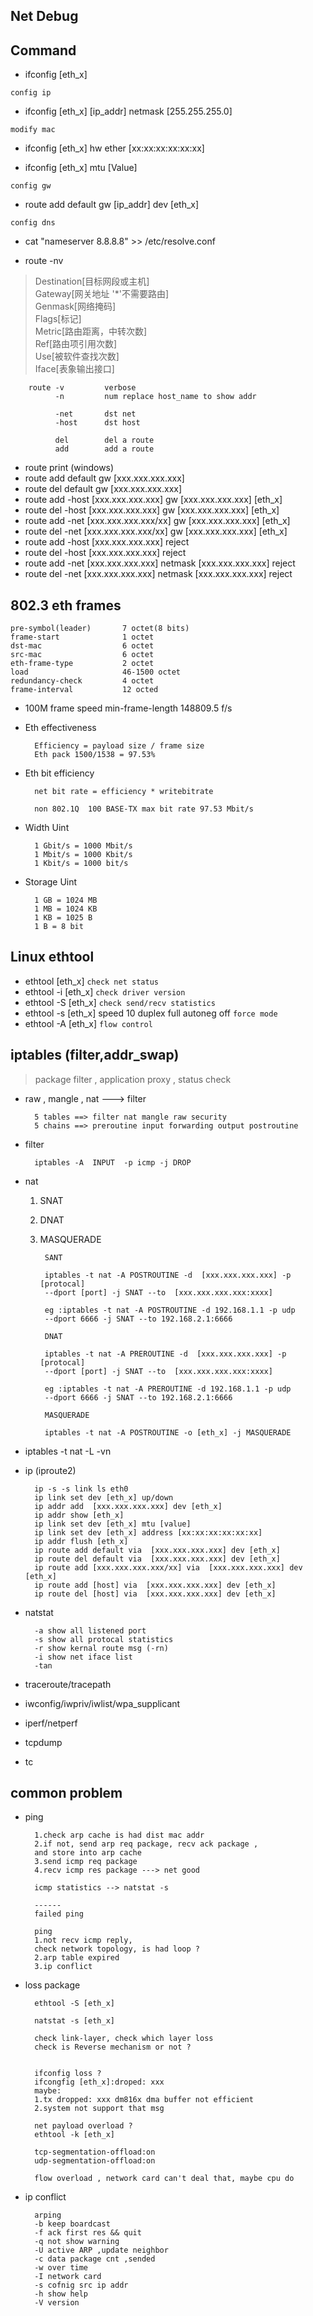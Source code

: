 ## Net Debug

## Command 



- ifconfig [eth_x]

`config ip`
- ifconfig [eth_x] [ip_addr] netmask [255.255.255.0] 

`modify mac`
- ifconfig [eth_x]  hw ether [xx:xx:xx:xx:xx:xx]

- ifconfig [eth_x] mtu [Value]

`config gw`
- route add default gw [ip_addr] dev [eth_x]

`config dns`
- cat "nameserver 8.8.8.8" >> /etc/resolve.conf

- route -nv 

> Destination[目标网段或主机] \
Gateway[网关地址 '*'不需要路由] \
Genmask[网络掩码] \
Flags[标记] \
Metric[路由距离，中转次数] \
Ref[路由项引用次数]  \
Use[被软件查找次数]  \
Iface[表象输出接口] 


        route -v         verbose
              -n         num replace host_name to show addr
              
              -net       dst net
              -host      dst host
              
              del        del a route
              add        add a route
- route print (windows)
- route add default gw  [xxx.xxx.xxx.xxx]
- route del default gw  [xxx.xxx.xxx.xxx]
- route add -host  [xxx.xxx.xxx.xxx] gw  [xxx.xxx.xxx.xxx] [eth_x]
- route del -host  [xxx.xxx.xxx.xxx] gw  [xxx.xxx.xxx.xxx] [eth_x]
- route add -net  [xxx.xxx.xxx.xxx/xx] gw  [xxx.xxx.xxx.xxx] [eth_x]
- route del -net  [xxx.xxx.xxx.xxx/xx] gw  [xxx.xxx.xxx.xxx] [eth_x]
- route add -host  [xxx.xxx.xxx.xxx] reject
- route del -host  [xxx.xxx.xxx.xxx] reject
- route add -net  [xxx.xxx.xxx.xxx] netmask  [xxx.xxx.xxx.xxx] reject
- route del -net  [xxx.xxx.xxx.xxx] netmask  [xxx.xxx.xxx.xxx] reject


## 802.3 eth frames

    pre-symbol(leader)       7 octet(8 bits)
    frame-start              1 octet
    dst-mac                  6 octet
    src-mac                  6 octet
    eth-frame-type           2 octet
    load                     46-1500 octet
    redundancy-check         4 octet
    frame-interval           12 octed
    

- 100M frame speed min-frame-length 148809.5 f/s
- Eth effectiveness 

        Efficiency = payload size / frame size
        Eth pack 1500/1538 = 97.53%
        
- Eth bit efficiency 

        net bit rate = efficiency * writebitrate
        
        non 802.1Q  100 BASE-TX max bit rate 97.53 Mbit/s
        
- Width Uint

        1 Gbit/s = 1000 Mbit/s
        1 Mbit/s = 1000 Kbit/s
        1 Kbit/s = 1000 bit/s
        
- Storage Uint

        1 GB = 1024 MB
        1 MB = 1024 KB
        1 KB = 1025 B
        1 B = 8 bit
        
        
## Linux ethtool

- ethtool [eth_x] `check net status`
- ethtool -i [eth_x] `check driver version`
- ethtool -S [eth_x] `check send/recv statistics`
- ethtool -s [eth_x] speed 10 duplex full autoneg off `force mode`
- ethtool -A [eth_x] `flow control`


## iptables (filter,addr_swap)

> package filter , application proxy , status check

- raw , mangle , nat ---> filter

        5 tables ==> filter nat mangle raw security
        5 chains ==> preroutine input forwarding output postroutine
        
        
- filter

        iptables -A  INPUT  -p icmp -j DROP
        

- nat

    1. SNAT 
    2. DNAT
    3. MASQUERADE
    
            SANT 
            
            iptables -t nat -A POSTROUTINE -d  [xxx.xxx.xxx.xxx] -p [protocal]
            --dport [port] -j SNAT --to  [xxx.xxx.xxx.xxx:xxxx]
            
            eg :iptables -t nat -A POSTROUTINE -d 192.168.1.1 -p udp
            --dport 6666 -j SNAT --to 192.168.2.1:6666
            
            DNAT
            
            iptables -t nat -A PREROUTINE -d  [xxx.xxx.xxx.xxx] -p [protocal]
            --dport [port] -j SNAT --to  [xxx.xxx.xxx.xxx:xxxx]
            
            eg :iptables -t nat -A PREROUTINE -d 192.168.1.1 -p udp
            --dport 6666 -j SNAT --to 192.168.2.1:6666
            
            MASQUERADE
            
            iptables -t nat -A POSTROUTINE -o [eth_x] -j MASQUERADE
            
            
- iptables -t nat -L -vn

- ip (iproute2)

        ip -s -s link ls eth0
        ip link set dev [eth_x] up/down
        ip addr add  [xxx.xxx.xxx.xxx] dev [eth_x]
        ip addr show [eth_x]
        ip link set dev [eth_x] mtu [value]
        ip link set dev [eth_x] address [xx:xx:xx:xx:xx:xx] 
        ip addr flush [eth_x]
        ip route add default via  [xxx.xxx.xxx.xxx] dev [eth_x]
        ip route del default via  [xxx.xxx.xxx.xxx] dev [eth_x]
        ip route add [xxx.xxx.xxx.xxx/xx] via  [xxx.xxx.xxx.xxx] dev [eth_x]
        ip route add [host] via  [xxx.xxx.xxx.xxx] dev [eth_x]
        ip route del [host] via  [xxx.xxx.xxx.xxx] dev [eth_x]
        
        
- natstat

        -a show all listened port
        -s show all protocal statistics
        -r show kernal route msg (-rn)
        -i show net iface list
        -tan 
        
        
        
- traceroute/tracepath
- iwconfig/iwpriv/iwlist/wpa_supplicant
- iperf/netperf
- tcpdump
- tc

## common problem

- ping 

        1.check arp cache is had dist mac addr
        2.if not, send arp req package, recv ack package , 
        and store into arp cache
        3.send icmp req package
        4.recv icmp res package ---> net good 
        
        icmp statistics --> natstat -s 
        
        ------
        failed ping
        
        ping 
        1.not recv icmp reply,
        check network topology, is had loop ?
        2.arp table expired
        3.ip conflict
        
- loss package

        ethtool -S [eth_x]
        
        natstat -s [eth_x]
        
        check link-layer, check which layer loss
        check is Reverse mechanism or not ?
        
        
        ifconfig loss ?
        ifcongfig [eth_x]:droped: xxx
        maybe:
        1.tx dropped: xxx dm816x dma buffer not efficient
        2.system not support that msg
        
        net payload overload ?
        ethtool -k [eth_x]
        
        tcp-segmentation-offload:on
        udp-segmentation-offload:on
        
        flow overload , network card can't deal that, maybe cpu do
           
- ip conflict

        arping
        -b keep boardcast
        -f ack first res && quit
        -q not show warning
        -U active ARP ,update neighbor
        -c data package cnt ,sended
        -w over time 
        -I network card
        -s cofnig src ip addr
        -h show help
        -V version
        




